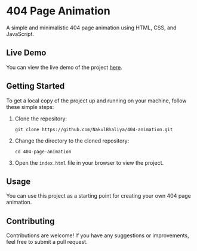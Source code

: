 # 404 Page Animation

A simple and minimalistic 404 page animation using HTML, CSS, and JavaScript.



## Live Demo

You can view the live demo of the project [here](https://NakulBhaliya.github.io/404-animation/).

## Getting Started

To get a local copy of the project up and running on your machine, follow these simple steps:

1. Clone the repository:

   ```
   git clone https://github.com/NakulBhaliya/404-animation.git
   ```

2. Change the directory to the cloned repository:

   ```
   cd 404-page-animation
   ```

3. Open the `index.html` file in your browser to view the project.

## Usage

You can use this project as a starting point for creating your own 404 page animation.

## Contributing

Contributions are welcome! If you have any suggestions or improvements, feel free to submit a pull request.
